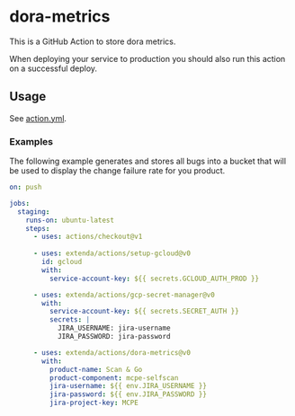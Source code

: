 # dora-metrics

This is a GitHub Action to store dora metrics.

When deploying your service to production you should also run this action on a successful deploy.

## Usage

See [action.yml](action.yml).

### Examples

The following example generates and stores all bugs into a bucket that will be used to display the change failure rate for you product.

```yaml
on: push

jobs:
  staging:
    runs-on: ubuntu-latest
    steps:
      - uses: actions/checkout@v1
      
      - uses: extenda/actions/setup-gcloud@v0
        id: gcloud
        with:
          service-account-key: ${{ secrets.GCLOUD_AUTH_PROD }}

      - uses: extenda/actions/gcp-secret-manager@v0
        with:
          service-account-key: ${{ secrets.SECRET_AUTH }}
          secrets: |
            JIRA_USERNAME: jira-username
            JIRA_PASSWORD: jira-password

      - uses: extenda/actions/dora-metrics@v0
        with:
          product-name: Scan & Go
          product-component: mcpe-selfscan
          jira-username: ${{ env.JIRA_USERNAME }}
          jira-password: ${{ env.JIRA_PASSWORD }}
          jira-project-key: MCPE
```

